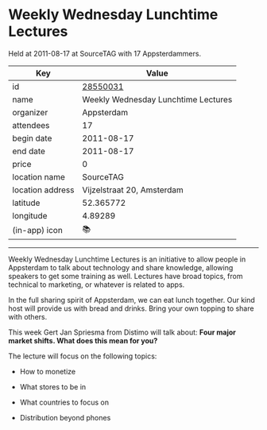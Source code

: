 # Weekly Wednesday Lunchtime Lectures
Held at 2011-08-17 at SourceTAG with 17 Appsterdammers.
        
|Key|Value
|---|---|
|id|[28550031](https://www.meetup.com/appsterdam/events/28550031/)|
|name|Weekly Wednesday Lunchtime Lectures|
|organizer|Appsterdam|
|attendees|17|
|begin date|2011-08-17|
|end date|2011-08-17|
|price|0|
|location name|SourceTAG|
|location address|Vijzelstraat 20, Amsterdam|
|latitude|52.365772|
|longitude|4.89289|
|(in-app) icon|📚|

---

Weekly Wednesday Lunchtime Lectures is an initiative to allow people in Appsterdam to talk about technology and share knowledge, allowing speakers to get some training as well. Lectures have broad topics, from technical to marketing, or whatever is related to apps.

In the full sharing spirit of Appsterdam, we can eat lunch together. Our kind host will provide us with bread and drinks. Bring your own topping to share with others.

This week Gert Jan Spriesma from Distimo will talk about: **Four major market shifts. What does this mean for you?**

The lecture will focus on the following topics:

- How to monetize

- What stores to be in

- What countries to focus on

- Distribution beyond phones


